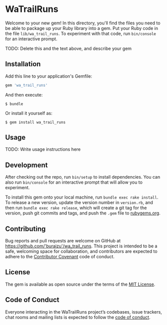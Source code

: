 # WaTrailRuns

Welcome to your new gem! In this directory, you'll find the files you need to be able to package up your Ruby library into a gem. Put your Ruby code in the file `lib/wa_trail_runs`. To experiment with that code, run `bin/console` for an interactive prompt.

TODO: Delete this and the text above, and describe your gem

## Installation

Add this line to your application's Gemfile:

```ruby
gem 'wa_trail_runs'
```

And then execute:

    $ bundle

Or install it yourself as:

    $ gem install wa_trail_runs

## Usage

TODO: Write usage instructions here

## Development

After checking out the repo, run `bin/setup` to install dependencies. You can also run `bin/console` for an interactive prompt that will allow you to experiment.

To install this gem onto your local machine, run `bundle exec rake install`. To release a new version, update the version number in `version.rb`, and then run `bundle exec rake release`, which will create a git tag for the version, push git commits and tags, and push the `.gem` file to [rubygems.org](https://rubygems.org).

## Contributing

Bug reports and pull requests are welcome on GitHub at https://github.com/'buraizu'/wa_trail_runs. This project is intended to be a safe, welcoming space for collaboration, and contributors are expected to adhere to the [Contributor Covenant](http://contributor-covenant.org) code of conduct.

## License

The gem is available as open source under the terms of the [MIT License](https://opensource.org/licenses/MIT).

## Code of Conduct

Everyone interacting in the WaTrailRuns project’s codebases, issue trackers, chat rooms and mailing lists is expected to follow the [code of conduct](https://github.com/'buraizu'/wa_trail_runs/blob/master/CODE_OF_CONDUCT.md).
